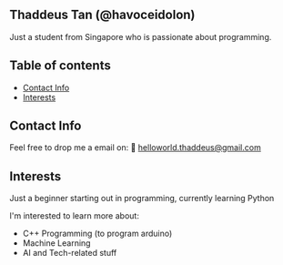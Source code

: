 ## Thaddeus Tan (@havoceidolon)
Just a student from Singapore who is passionate about programming.
## Table of contents
* [Contact Info](#Contact_Info)
* [Interests](#Interests)

## Contact Info
Feel free to drop me a email on:
📧 helloworld.thaddeus@gmail.com
	
## Interests 
Just a beginner starting out in programming, 
currently learning Python

I'm interested to learn more about:
* C++ Programming (to program arduino)
* Machine Learning
* AI and Tech-related stuff
